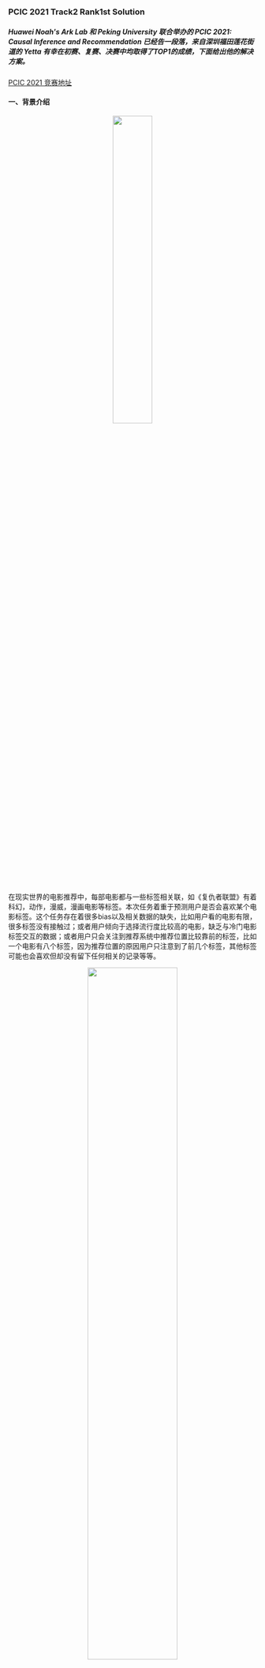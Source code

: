 ### PCIC 2021 Track2 Rank1st Solution
##### Huawei Noah's Ark Lab 和 Peking University 联合举办的 PCIC 2021: Causal Inference and Recommendation 已经告一段落，来自深圳福田莲花街道的 Yetta 有幸在初赛、复赛、决赛中均取得了TOP1的成绩，下面给出他的解决方案。
<a href="https://competition.huaweicloud.com/information/1000041488/introduction?track=107" target="_blank">PCIC 2021 竞赛地址</a>
#### 一、背景介绍

<div align=center> <img src="https://github.com/YeYeYetta/PCIC2021_Track2_Rank1st_Solution/blob/main/fig/Fig1.PNG" width = 40%/> </div>

在现实世界的电影推荐中，每部电影都与一些标签相关联，如《复仇者联盟》有着科幻，动作，漫威，漫画电影等标签。本次任务着重于预测用户是否会喜欢某个电影标签。这个任务存在着很多bias以及相关数据的缺失，比如用户看的电影有限，很多标签没有接触过；或者用户倾向于选择流行度比较高的电影，缺乏与冷门电影标签交互的数据；或者用户只会关注到推荐系统中推荐位置比较靠前的标签，比如一个电影有八个标签，因为推荐位置的原因用户只注意到了前几个标签，其他标签可能也会喜欢但却没有留下任何相关的记录等等。

<div align=center> <img src="https://github.com/YeYeYetta/PCIC2021_Track2_Rank1st_Solution/blob/main/fig/Fig2.PNG" width = 60%/> </div>

本任务提供用户对电影的评级数据（Fig.2 rating），用户对电影标签的标记行为数据（Fig.2 bigtag & choicetag），每部电影与标签的隶属关系（Fig.2 movie），需要预测用户对历史行为数据中没有接触过标签的喜好，此外赛题给出了少量用户对未接触标签喜好的无偏数据作为训练的label，赛题采用AUC作为评估指标。
#### 二、本地验证
<div align=center> <img src="https://github.com/YeYeYetta/PCIC2021_Track2_Rank1st_Solution/blob/main/fig/Fig3.PNG" width = 40%/> </div>

为了获得可靠的本地验证策略，减小提交次数，提高模型的泛化能力，我使用了带有shuffle的交叉验证作为本地验证策略，其过程如Fig.3所示。在线下进行数据试验时，使用交叉验证K个验证集的AUC均值作为线下模型评估的结果。

<div align=center> <img src="https://github.com/YeYeYetta/PCIC2021_Track2_Rank1st_Solution/blob/main/fig/Fig4.PNG" width = 40%/> </div>

Fig. 4是初赛阶段线上测试集和线下验证集的分数对比，蓝色的是线下交叉验证的结果，红色的是线上测试集的结果，可以看出这个线下验证策略与线上有着较高的一致性。如果线下AUC提升超过0.005，那么线上测试集几乎一定是提升的，但是如果线下提升较小，没有0.005，线上则不一定是上升还是下降。因此本任务所有线下AUC提升小于0.005的idea都可以认为是随机波动，没必要提交到线上去，并且所有提升小于0.005的idea也都不会进入我最终的解决方案，这让我的模型有着很好的泛化能力，在初赛前排选手们复赛普遍掉分的背景下依旧能有着很好的效果。
#### 三、特征工程
赛题任务是预测用户是否会喜欢某个电影标签，因此我们可以从（用户），（电影标签），（用户-电影标签对）这三个角度的信息来处理这个问题。
#### 3.1 用户角度的特征构造
在数据探索阶段，用户角度我设计了很多变量，比如用户标记过多少部不同的电影，标记过多少电影标签，或者用户是不是给每部电影都打高分或者都打低分等等。但是所有用户角度的变量在线下都无法通过本地交叉验证，提升非常小，甚至有些特征集合会让模型效果变得更差。我猜测效果不好的原因可能来自于bias，即用户主动的行为会受到bias的影响，比如用户标记过的电影或标签都是之前推荐系统推荐的或者热门的，或者位置靠前的，而我们需要预测的几乎是用户没有接触过的标签，这导致了相关信息的无效。因此我最终的方案中也没有使用单纯用户相关的变量，但是会使用到一些隐藏在数据之下，更深层次的信息，3.3节会有所介绍。
#### 3.2 标签角度的特征构造
标签相关的特征构造属于较为常规的类别型特征构造，如有多少部电影出现过这个标签（不区分推荐位置），这个标签被多少个用户标记过，该标签出现在所有电影推荐位置1的次数，位置2的次数等等。标签相关的特征大多有着不错的效果。
#### 3.3 用户-标签对的特征构造
<div align=center> <img src="https://github.com/YeYeYetta/PCIC2021_Track2_Rank1st_Solution/blob/main/fig/Fig5.PNG" width = 40%/> </div>

Bigtag数据集记录了每个用户对电影标签的标记行为，如Fig.5所示，如果在bigtag中一个用户标记过某个标签，那他在训练集中一定是喜欢这个标签。但待预测的样本几乎完全是用户没有标记过的，如Fig.6所示，训练集中仅有4.02%的标签是用户已标记过的，初赛测试集中这个比例只有1.98%，复赛测试集中这个比例甚至为0%。因此如何拓展出更多的（用户-标签）的信息显得至关重要。

<div align=center> <img src="https://github.com/YeYeYetta/PCIC2021_Track2_Rank1st_Solution/blob/main/fig/Fig6.PNG" width = 40%/> </div>

虽然用户主动标记的电影标签很少。但是通过用户对电影标签的标记行为，用户给电影的评分记录，以及电影和标签的隶属关系，我们可以构建出庞大的用户，标签，电影的图网络，从图网络中我们就可以获得用户到某未知标签更多的信息，突破bias带来的信息不全的问题。如Fig.7所示，虽然用户1仅标记过标签1，2，3，但在图网络中我们可以找到用户1到其他未标记过标签的路径。

<div align=center> <img src="https://github.com/YeYeYetta/PCIC2021_Track2_Rank1st_Solution/blob/main/fig/Fig7.PNG" width = 40%/> </div>

Fig.8中展示了部分有效路径，比如用户1标记了标签2，而标签2属于电影3，电影3拥有标签7，这样我们就拓展出了用户1与标签7之间的信息；或者用户1喜欢标签1，标签1也被用户2喜欢，用户2喜欢标签10，这样我们就得到了用户1与标签10之间的信息。基于图网络的思路我们就可以很快找到很多特征构造的方案，比如用户1到标签7之间有多少部电影，用户1到标签10之间有多少个共同喜好的中间用户等等。图网络路径很多，因此也有很多构造特征集合的方向，这些特征集合有些可能很强，有些可能很弱，甚至对模型有负面效果。此时我们只需要在选取路径构建完变量集合后，使用第二章的线下验证进行校验即可，在第二章中已知本地交叉验证在AUC提升>0.005时为可靠提升，因此所有线下提升小于0.005的路径都可以认为是无效的噪声路径，仅保留有效的强路径特征集合即可。

<div align=center> <img src="https://github.com/YeYeYetta/PCIC2021_Track2_Rank1st_Solution/blob/main/fig/Fig8.PNG" width = 40%/> </div>

#### 3.4 特征筛选
不需要进行额外的特征筛选。

在数据探索的过程中，我会根据每个idea设计出一组特征集合，然后建模进行数据试验，如果这组特征集合无法通过本地验证，就不会参与后续的数据试验。因此在每次试验后我的所有特征都是有用的，不需要再进行额外的特征筛选。

<div align=center> <img src="https://github.com/YeYeYetta/PCIC2021_Track2_Rank1st_Solution/blob/main/fig/Fig9.PNG" width = 40%/> </div>

我的整个特征工程的过程如Fig.9所示，除了前文提到的三个方向的特征外，我还尝试了embedding特征和基于数据增强的特征。使用word2vec对电影，用户，标签做embedding，比如对电影标签groupby后，将相关的电影或用户当作词汇拼接起来，再进行word2vec，但词嵌入方向的所有变量均无法带来本地的有效提升。数据增强的角度我也做了多种尝试，比如把模型预测test集中predict score很高或很低的样本拿来单独建模，把单独建模的模型结果用作正常训练集的其中一个变量，或将这些样本与正常样本一起建模等等，但是也都没什么用，最终有用的只有标签相关的统计特征，以及基于图网络路径构建的统计特征。
### 四、模型选择与框架
凭借训练速度快，拟合精度高，泛化能力强等优点，基于GBDT的LightGBM算法框架在2017年被微软开源后便被广泛应用于各类结构化数据的任务中并获得了大量成功应用的案例，比如：
IJCAI 2018 Alimama International Advertising Algorithm Competition
*Rank1: https://github.com/plantsgo/ijcai-2018*
*Rank2:https://github.com/YouChouNoBB/ijcai-18-top2-single-mole-solution*
*Rank3: https://github.com/luoda888/2018-IJCAI-top3*

WSDM 2018 KKBox's Music Recommendation Challenge
*Rank1:https://github.com/lystdo/codes-for-wsdm-cup-music-rec-1st-place-solution*

KDD Cup 2020 Challenges for Modern E-Commerce Platform: Debiasing
*Rank1: https://github.com/aister2020/KDDCUP_2020_Debiasing_1st_Place*

PAKDD 2021 2nd Alibaba Cloud AIOps Competition
*Rank1: https://github.com/ji1ai1/202101-PAKDD2021*
等等。
本赛题中我也采用了LightGBM框架，模型超参数采用祖传参数，并未调参。

<div align=center> <img src="https://github.com/YeYeYetta/PCIC2021_Track2_Rank1st_Solution/blob/main/fig/Fig10.PNG" width = 50%/> </div>

最终的模型框架如Fig.10所示，虽然在建模过程中我进行了大量不同idea的数据试验，但真正有用的方向仅有标签相关的变量以及图网络相关的变量，因此我最终的模型框架非常简单，从数据集中构造标签相关的变量以及图网络相关的变量，K折建立一个LightGBM模型，无其他模型融合，直接输出最终预测结果即可。

<div align=center> <img src="https://github.com/YeYeYetta/PCIC2021_Track2_Rank1st_Solution/blob/main/fig/Fig11.PNG" width = 40%/> </div>

Fig.11 是最终模型的特征重要性 TOP20。


